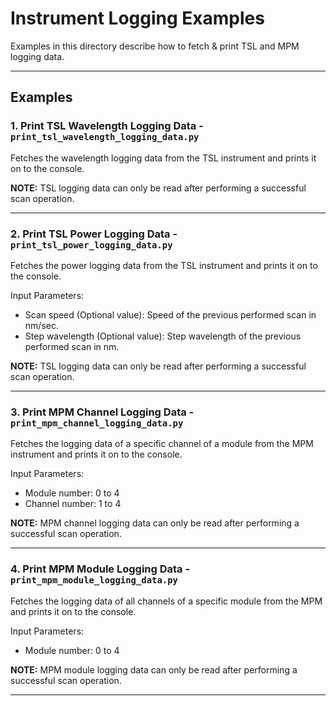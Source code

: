 # Instrument Logging Examples

Examples in this directory describe how to fetch & print TSL and MPM logging data.

---

## Examples

### 1. Print TSL Wavelength Logging Data - `print_tsl_wavelength_logging_data.py`

Fetches the wavelength logging data from the TSL instrument and prints it on to the console.

**NOTE:** TSL logging data can only be read after performing a successful scan operation.

---

### 2. Print TSL Power Logging Data - `print_tsl_power_logging_data.py`

Fetches the power logging data from the TSL instrument and prints it on to the console.

Input Parameters:
- Scan speed (Optional value): Speed of the previous performed scan in nm/sec.
- Step wavelength (Optional value): Step wavelength of the previous performed scan in nm.

**NOTE:** TSL logging data can only be read after performing a successful scan operation.

---

### 3. Print MPM Channel Logging Data - `print_mpm_channel_logging_data.py`

Fetches the logging data of a specific channel of a module from the MPM instrument and prints it on to the console.

Input Parameters:
- Module number: 0 to 4
- Channel number: 1 to 4

**NOTE:** MPM channel logging data can only be read after performing a successful scan operation.

---

### 4. Print MPM Module Logging Data - `print_mpm_module_logging_data.py`

Fetches the logging data of all channels of a specific module from the MPM and prints it on to the console.

Input Parameters:
- Module number: 0 to 4

**NOTE:** MPM module logging data can only be read after performing a successful scan operation.

---